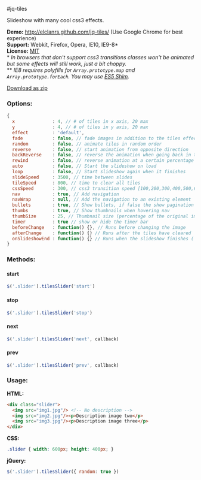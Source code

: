 #jq-tiles

Slideshow with many cool css3 effects.

**Demo:** http://elclanrs.github.com/jq-tiles/ (Use Google Chrome for best experience)  
**Support:** Webkit, Firefox, Opera, IE10, IE9-8*  
**License:** [MIT](http://en.wikipedia.org/wiki/MIT_License)  
\* _In browsers that don't support css3 transitions classes won't be animated but some effects will still work, just a bit choppy._  
\*\* _IE8 requires polyfills for `Array.prototype.map` and `Array.prototype.forEach`. You may use [ES5 Shim](https://github.com/kriskowal/es5-shim/)._  

[Download as zip](https://github.com/elclanrs/jq-tiles/raw/master/zip/jquery.tiles.zip)

### Options:
```javascript
{
  x              : 4, // # of tiles in x axis, 20 max
  y              : 4, // # of tiles in y axis, 20 max
  effect         : 'default',
  fade           : false, // fade images in addition to the tiles effect
  random         : false, // animate tiles in random order
  reverse        : false, // start animation from opposite direction
  backReverse    : false, // reverse the animation when going back in the slideshow (useful for some effects)
  rewind         : false, // reverse animation at a certain percentage in time
  auto           : false, // Start the slideshow on load
  loop           : false, // Start slideshow again when it finishes
  slideSpeed     : 3500, // time between slides
  tileSpeed      : 800, // time to clear all tiles
  cssSpeed       : 300, // css3 transition speed [100,200,300,400,500,600,700,800,900,1000],
  nav            : true, // Add navigation
  navWrap        : null, // Add the navigation to an existing element
  bullets        : true, // Show bullets, if false the show pagination with numbers
  thumbs         : true, // Show thumbnails when hovering nav
  thumbSize      : 25, // Thumbnail size (percentage of the original image)
  timer          : true // show or hide the timer bar
  beforeChange   : function() {}, // Runs before changing the image
  afterChange    : function() {} // Runs after the tiles have cleared
  onSlideshowEnd : function() {} // Runs when the slideshow finishes ( "loop" must be set to false )
}
```

### Methods:

#### start
```javascript
$('.slider').tilesSlider('start')
```

#### stop
```javascript
$('.slider').tilesSlider('stop')
```

#### next
```javascript
$('.slider').tilesSlider('next', callback)
```

#### prev
```javascript
$('.slider').tilesSlider('prev', callback)
```

### Usage:

**HTML:**
```html
<div class="slider">
  <img src="img1.jpg"/> <!-- No description -->
  <img src="img2.jpg"/><p>Description image two</p>
  <img src="img3.jpg"/><p>Description image three</p>
</div>
```

**CSS:**
```css
.slider { width: 600px; height: 400px; }
```

**jQuery:**
```javascript
$('.slider').tilesSlider({ random: true })
```



